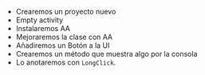 - Crearemos un proyecto nuevo
- Empty activity
- Instalaremos AA
- Mejoraremos la clase con AA
- Añadiremos un Botón a la UI
- Crearemos un método que muestra algo por la consola
- Lo anotaremos con `LongClick`.